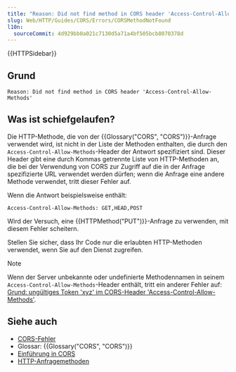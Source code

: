 ```yaml
---
title: "Reason: Did not find method in CORS header 'Access-Control-Allow-Methods'"
slug: Web/HTTP/Guides/CORS/Errors/CORSMethodNotFound
l10n:
  sourceCommit: 4d929bb0a021c7130d5a71a4bf505bcb8070378d
---
```


{{HTTPSidebar}}

## Grund

```plain
Reason: Did not find method in CORS header 'Access-Control-Allow-Methods'
```

## Was ist schiefgelaufen?

Die HTTP-Methode, die von der {{Glossary("CORS", "CORS")}}-Anfrage verwendet wird, ist nicht in der Liste der Methoden enthalten, die durch den `Access-Control-Allow-Methods`-Header der Antwort spezifiziert sind. Dieser Header gibt eine durch Kommas getrennte Liste von HTTP-Methoden an, die bei der Verwendung von CORS zur Zugriff auf die in der Anfrage spezifizierte URL verwendet werden dürfen; wenn die Anfrage eine andere Methode verwendet, tritt dieser Fehler auf.

Wenn die Antwort beispielsweise enthält:

```http
Access-Control-Allow-Methods: GET,HEAD,POST
```

Wird der Versuch, eine {{HTTPMethod("PUT")}}-Anfrage zu verwenden, mit diesem Fehler scheitern.

Stellen Sie sicher, dass Ihr Code nur die erlaubten HTTP-Methoden verwendet, wenn Sie auf den Dienst zugreifen.

> [!NOTE]
> Wenn der Server unbekannte oder undefinierte Methodennamen in seinem `Access-Control-Allow-Methods`-Header enthält, tritt ein anderer Fehler auf: [Grund: ungültiges Token 'xyz' im CORS-Header 'Access-Control-Allow-Methods'](/de/docs/Web/HTTP/Guides/CORS/Errors/CORSInvalidAllowMethod).

## Siehe auch

- [CORS-Fehler](/de/docs/Web/HTTP/Guides/CORS/Errors)
- Glossar: {{Glossary("CORS", "CORS")}}
- [Einführung in CORS](/de/docs/Web/HTTP/Guides/CORS)
- [HTTP-Anfragemethoden](/de/docs/Web/HTTP/Reference/Methods)
